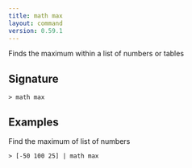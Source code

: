 ```yaml
---
title: math max
layout: command
version: 0.59.1
---
```


Finds the maximum within a list of numbers or tables

## Signature

```> math max ```

## Examples

Find the maximum of list of numbers
```shell
> [-50 100 25] | math max
```
